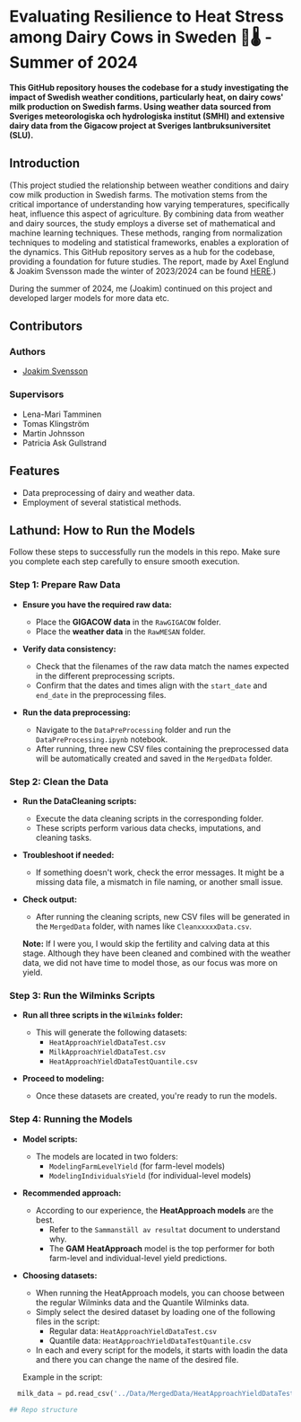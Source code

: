 # Evaluating Resilience to Heat Stress among Dairy Cows in Sweden 🐄🌡️ - Summer of 2024

**This GitHub repository houses the codebase for a study investigating the impact of Swedish weather conditions, particularly heat, on dairy cows' milk production on Swedish farms. Using weather data sourced from Sveriges meteorologiska och hydrologiska institut (SMHI) and extensive dairy data from the Gigacow project at Sveriges lantbruksuniversitet (SLU).**

## Introduction

(This project studied the relationship between weather conditions and dairy cow milk production in Swedish farms. The motivation stems from the critical importance of understanding how varying temperatures, specifically heat, influence this aspect of agriculture. By combining data from weather and dairy sources, the study employs a diverse set of mathematical and machine learning techniques. These methods, ranging from normalization techniques to modeling and statistical frameworks, enables a exploration of the dynamics. This GitHub repository serves as a hub for the codebase, providing a foundation for future studies. The report, made by Axel Englund & Joakim Svensson made the winter of 2023/2024 can be found [HERE](https://github.com/jockepolis/HeatStressEvaluation/tree/5ecdee8946b3b22e76e41ee09d8631f3338f92ee/Report/HeatStressEvaluation.pdf).)

During the summer of 2024, me (Joakim) continued on this project and developed larger models for more data etc.

## Contributors
### Authors
- [Joakim Svensson](https://www.linkedin.com/in/joakim-svensson1998/)

### Supervisors
- Lena-Mari Tamminen
- Tomas Klingström
- Martin Johnsson
- Patricia Ask Gullstrand


## Features

- Data preprocessing of dairy and weather data.
- Employment of several statistical methods.

## Lathund: How to Run the Models

Follow these steps to successfully run the models in this repo. Make sure you complete each step carefully to ensure smooth execution.

### Step 1: Prepare Raw Data

- **Ensure you have the required raw data:**
  - Place the **GIGACOW data** in the `RawGIGACOW` folder.
  - Place the **weather data** in the `RawMESAN` folder.
  
- **Verify data consistency:**
  - Check that the filenames of the raw data match the names expected in the different preprocessing scripts.
  - Confirm that the dates and times align with the `start_date` and `end_date` in the preprocessing files.

- **Run the data preprocessing:**
  - Navigate to the `DataPreProcessing` folder and run the `DataPreProcessing.ipynb` notebook.
  - After running, three new CSV files containing the preprocessed data will be automatically created and saved in the `MergedData` folder.

### Step 2: Clean the Data

- **Run the DataCleaning scripts:**
  - Execute the data cleaning scripts in the corresponding folder.
  - These scripts perform various data checks, imputations, and cleaning tasks.
  
- **Troubleshoot if needed:**
  - If something doesn't work, check the error messages. It might be a missing data file, a mismatch in file naming, or another small issue.

- **Check output:**
  - After running the cleaning scripts, new CSV files will be generated in the `MergedData` folder, with names like `CleanxxxxxData.csv`.

  **Note:** If I were you, I would skip the fertility and calving data at this stage. Although they have been cleaned and combined with the weather data, we did not have time to model those, as our focus was more on yield.

### Step 3: Run the Wilminks Scripts

- **Run all three scripts in the `Wilminks` folder:**
  - This will generate the following datasets:
    - `HeatApproachYieldDataTest.csv`
    - `MilkApproachYieldDataTest.csv`
    - `HeatApproachYieldDataTestQuantile.csv`
    
- **Proceed to modeling:**
  - Once these datasets are created, you're ready to run the models.
  
### Step 4: Running the Models

- **Model scripts:**
  - The models are located in two folders:
    - `ModelingFarmLevelYield` (for farm-level models)
    - `ModelingIndividualsYield` (for individual-level models)

- **Recommended approach:**
  - According to our experience, the **HeatApproach models** are the best.
    - Refer to the `Sammanställ av resultat` document to understand why.
    - The **GAM HeatApproach** model is the top performer for both farm-level and individual-level yield predictions.
  
- **Choosing datasets:**
  - When running the HeatApproach models, you can choose between the regular Wilminks data and the Quantile Wilminks data. 
  - Simply select the desired dataset by loading one of the following files in the script:
    - Regular data: `HeatApproachYieldDataTest.csv`
    - Quantile data: `HeatApproachYieldDataTestQuantile.csv`
  - In each and every script for the models, it starts with loadin the data and there you can change the name of the desired file.
  
  Example in the script:
```python
  milk_data = pd.read_csv('../Data/MergedData/HeatApproachYieldDataTest.csv', dtype=dtype_dict)
  
## Repo structure
```

